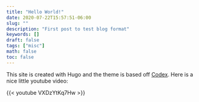 ```yaml
---
title: "Hello World!"
date: 2020-07-22T15:57:51-06:00
slug: ""
description: "First post to test blog format"
keywords: []
draft: false
tags: ["misc"]
math: false
toc: false
---
```


This site is created with Hugo and the theme is based off [Codex](https://themes.gohugo.io/hugo-theme-codex/). Here is a nice little youtube video:

{{< youtube VXDzYtKq7Hw >}}
